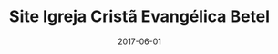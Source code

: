 ---
title: "Site Igreja Cristã Evangélica Betel"
image: '/assets/img/projects/screen-icebetel.png'
date: '2017-06-01'
link: 'http://icebetelsp.org//'
introduction: 'Site desenvolvido para Igreja Cristã Evangélica Betel para postagem de mensagem, agenda, devocional e etc.'
main-class: ''
color: '#B31917'
tags:
- Bootstrap
- Wordpress
- Site
- Blog
---